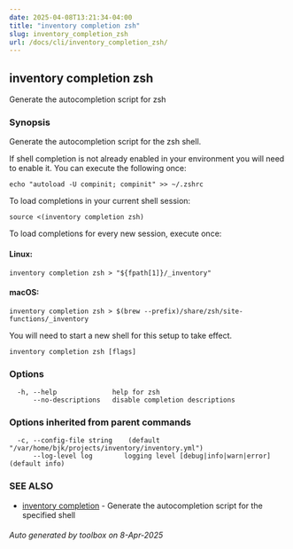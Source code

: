 ```yaml
---
date: 2025-04-08T13:21:34-04:00
title: "inventory completion zsh"
slug: inventory_completion_zsh
url: /docs/cli/inventory_completion_zsh/
---
```

## inventory completion zsh

Generate the autocompletion script for zsh

### Synopsis

Generate the autocompletion script for the zsh shell.

If shell completion is not already enabled in your environment you will need
to enable it.  You can execute the following once:

	echo "autoload -U compinit; compinit" >> ~/.zshrc

To load completions in your current shell session:

	source <(inventory completion zsh)

To load completions for every new session, execute once:

#### Linux:

	inventory completion zsh > "${fpath[1]}/_inventory"

#### macOS:

	inventory completion zsh > $(brew --prefix)/share/zsh/site-functions/_inventory

You will need to start a new shell for this setup to take effect.


```
inventory completion zsh [flags]
```

### Options

```
  -h, --help              help for zsh
      --no-descriptions   disable completion descriptions
```

### Options inherited from parent commands

```
  -c, --config-file string    (default "/var/home/bjk/projects/inventory/inventory.yml")
      --log-level log        logging level [debug|info|warn|error] (default info)
```

### SEE ALSO

* [inventory completion](/inventory/docs/cli/inventory_completion/)	 - Generate the autocompletion script for the specified shell

###### Auto generated by toolbox on 8-Apr-2025
